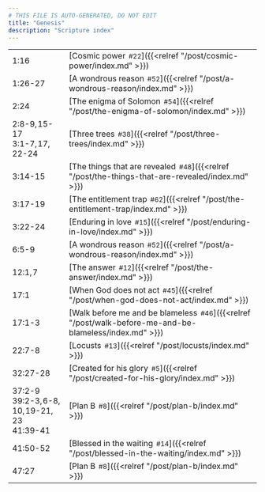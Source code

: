 ```yaml
---
# THIS FILE IS AUTO-GENERATED, DO NOT EDIT
title: "Genesis"
description: "Scripture index"
---
```


|  |  |
| --- | --- |
| 1:16 | [Cosmic power<span style="font-size:smaller; padding-left:0.5em;">#22</span>]({{<relref "/post/cosmic-power/index.md" >}}) |
| 1:26-27 | [A wondrous reason<span style="font-size:smaller; padding-left:0.5em;">#52</span>]({{<relref "/post/a-wondrous-reason/index.md" >}}) |
| 2:24 | [The enigma of Solomon<span style="font-size:smaller; padding-left:0.5em;">#54</span>]({{<relref "/post/the-enigma-of-solomon/index.md" >}}) |
| 2:8-9, 15-17 <br/> 3:1-7, 17, 22-24 | [Three trees<span style="font-size:smaller; padding-left:0.5em;">#38</span>]({{<relref "/post/three-trees/index.md" >}}) |
| 3:14-15 | [The things that are revealed<span style="font-size:smaller; padding-left:0.5em;">#48</span>]({{<relref "/post/the-things-that-are-revealed/index.md" >}}) |
| 3:17-19 | [The entitlement trap<span style="font-size:smaller; padding-left:0.5em;">#62</span>]({{<relref "/post/the-entitlement-trap/index.md" >}}) |
| 3:22-24 | [Enduring in love<span style="font-size:smaller; padding-left:0.5em;">#15</span>]({{<relref "/post/enduring-in-love/index.md" >}}) |
| 6:5-9 | [A wondrous reason<span style="font-size:smaller; padding-left:0.5em;">#52</span>]({{<relref "/post/a-wondrous-reason/index.md" >}}) |
| 12:1, 7 | [The answer<span style="font-size:smaller; padding-left:0.5em;">#12</span>]({{<relref "/post/the-answer/index.md" >}}) |
| 17:1 | [When God does not act<span style="font-size:smaller; padding-left:0.5em;">#45</span>]({{<relref "/post/when-god-does-not-act/index.md" >}}) |
| 17:1-3 | [Walk before me and be blameless<span style="font-size:smaller; padding-left:0.5em;">#46</span>]({{<relref "/post/walk-before-me-and-be-blameless/index.md" >}}) |
| 22:7-8 | [Locusts<span style="font-size:smaller; padding-left:0.5em;">#13</span>]({{<relref "/post/locusts/index.md" >}}) |
| 32:27-28 | [Created for his glory<span style="font-size:smaller; padding-left:0.5em;">#5</span>]({{<relref "/post/created-for-his-glory/index.md" >}}) |
| 37:2-9 <br/> 39:2-3, 6-8, 10, 19-21, 23 <br/> 41:39-41 | [Plan B<span style="font-size:smaller; padding-left:0.5em;">#8</span>]({{<relref "/post/plan-b/index.md" >}}) |
| 41:50-52 | [Blessed in the waiting<span style="font-size:smaller; padding-left:0.5em;">#14</span>]({{<relref "/post/blessed-in-the-waiting/index.md" >}}) |
| 47:27 | [Plan B<span style="font-size:smaller; padding-left:0.5em;">#8</span>]({{<relref "/post/plan-b/index.md" >}}) |
